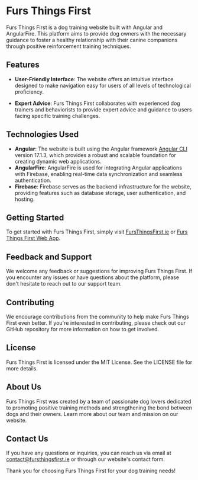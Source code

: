 # Furs Things First

Furs Things First is a dog training website built with Angular and AngularFire. This platform aims to provide dog owners with the necessary guidance to foster a healthy relationship with their canine companions through positive reinforcement training techniques.

## Features

- **User-Friendly Interface**: The website offers an intuitive interface designed to make navigation easy for users of all levels of technological proficiency.

- **Expert Advice**: Furs Things First collaborates with experienced dog trainers and behaviorists to provide expert advice and guidance to users facing specific training challenges.

## Technologies Used

- **Angular**: The website is built using the Angular framework [Angular CLI](https://github.com/angular/angular-cli) version 17.1.3, which provides a robust and scalable foundation for creating dynamic web applications.
- **AngularFire**: AngularFire is used for integrating Angular applications with Firebase, enabling real-time data synchronization and seamless authentication.
- **Firebase**: Firebase serves as the backend infrastructure for the website, providing features such as database storage, user authentication, and hosting.

## Getting Started

To get started with Furs Things First, simply visit [FursThingsFirst.ie](https://www.fursthingsfirst.ie) or [Furs Things First Web App](https://furs-things-first.web.app/).

## Feedback and Support

We welcome any feedback or suggestions for improving Furs Things First. If you encounter any issues or have questions about the platform, please don't hesitate to reach out to our support team.

## Contributing

We encourage contributions from the community to help make Furs Things First even better. If you're interested in contributing, please check out our GitHub repository for more information on how to get involved.

## License

Furs Things First is licensed under the MIT License. See the LICENSE file for more details.

## About Us

Furs Things First was created by a team of passionate dog lovers dedicated to promoting positive training methods and strengthening the bond between dogs and their owners. Learn more about our team and mission on our website.

## Contact Us

If you have any questions or inquiries, you can reach us via email at contact@fursthingsfirst.ie or through our website's contact form.

Thank you for choosing Furs Things First for your dog training needs!
